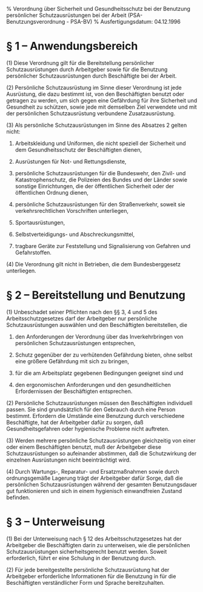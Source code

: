 % Verordnung über Sicherheit und Gesundheitsschutz bei der Benutzung persönlicher Schutzausrüstungen bei der Arbeit  (PSA-Benutzungsverordnung - PSA-BV)
% Ausfertigungsdatum: 04.12.1996
 
# § 1 – Anwendungsbereich

(1) Diese Verordnung gilt für die Bereitstellung persönlicher Schutzausrüstungen durch Arbeitgeber sowie für die Benutzung persönlicher Schutzausrüstungen durch Beschäftigte bei der Arbeit.

(2) Persönliche Schutzausrüstung im Sinne dieser Verordnung ist jede Ausrüstung, die dazu bestimmt ist, von den Beschäftigten benutzt oder getragen zu werden, um sich gegen eine Gefährdung für ihre Sicherheit und Gesundheit zu schützen, sowie jede mit demselben Ziel verwendete und mit der persönlichen Schutzausrüstung verbundene Zusatzausrüstung.

(3) Als persönliche Schutzausrüstungen im Sinne des Absatzes 2 gelten nicht:

1. Arbeitskleidung und Uniformen, die nicht speziell der Sicherheit und dem Gesundheitsschutz der Beschäftigten dienen,

2. Ausrüstungen für Not- und Rettungsdienste,

3. persönliche Schutzausrüstungen für die Bundeswehr, den Zivil- und Katastrophenschutz, die Polizeien des Bundes und der Länder sowie sonstige Einrichtungen, die der öffentlichen Sicherheit oder der öffentlichen Ordnung dienen,

4. persönliche Schutzausrüstungen für den Straßenverkehr, soweit sie verkehrsrechtlichen Vorschriften unterliegen,

5. Sportausrüstungen,

6. Selbstverteidigungs- und Abschreckungsmittel,

7. tragbare Geräte zur Feststellung und Signalisierung von Gefahren und Gefahrstoffen.

(4) Die Verordnung gilt nicht in Betrieben, die dem Bundesberggesetz unterliegen.

# § 2 – Bereitstellung und Benutzung

(1) Unbeschadet seiner Pflichten nach den §§ 3, 4 und 5 des Arbeitsschutzgesetzes darf der Arbeitgeber nur persönliche Schutzausrüstungen auswählen und den Beschäftigten bereitstellen, die

1. den Anforderungen der Verordnung über das Inverkehrbringen von persönlichen Schutzausrüstungen entsprechen,

2. Schutz gegenüber der zu verhütenden Gefährdung bieten, ohne selbst eine größere Gefährdung mit sich zu bringen,

3. für die am Arbeitsplatz gegebenen Bedingungen geeignet sind und

4. den ergonomischen Anforderungen und den gesundheitlichen Erfordernissen der Beschäftigten entsprechen.

(2) Persönliche Schutzausrüstungen müssen den Beschäftigten individuell passen. Sie sind grundsätzlich für den Gebrauch durch eine Person bestimmt. Erfordern die Umstände eine Benutzung durch verschiedene Beschäftigte, hat der Arbeitgeber dafür zu sorgen, daß Gesundheitsgefahren oder hygienische Probleme nicht auftreten.

(3) Werden mehrere persönliche Schutzausrüstungen gleichzeitig von einer oder einem Beschäftigten benutzt, muß der Arbeitgeber diese Schutzausrüstungen so aufeinander abstimmen, daß die Schutzwirkung der einzelnen Ausrüstungen nicht beeinträchtigt wird.

(4) Durch Wartungs-, Reparatur- und Ersatzmaßnahmen sowie durch ordnungsgemäße Lagerung trägt der Arbeitgeber dafür Sorge, daß die persönlichen Schutzausrüstungen während der gesamten Benutzungsdauer gut funktionieren und sich in einem hygienisch einwandfreien Zustand befinden.

# § 3 – Unterweisung

(1) Bei der Unterweisung nach § 12 des Arbeitsschutzgesetzes hat der Arbeitgeber die Beschäftigten darin zu unterweisen, wie die persönlichen Schutzausrüstungen sicherheitsgerecht benutzt werden. Soweit erforderlich, führt er eine Schulung in der Benutzung durch.

(2) Für jede bereitgestellte persönliche Schutzausrüstung hat der Arbeitgeber erforderliche Informationen für die Benutzung in für die Beschäftigten verständlicher Form und Sprache bereitzuhalten.
